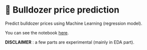 # 🚜 Bulldozer price prediction

Predict bulldozer prices using Machine Learning (regression model).

You can see the notebook [here](https://github.com/FrancoisCordier/bulldozer-price-prediction/blob/main/end-to-end-bulldozer-price-regression.ipynb).

**DISCLAIMER** : a few parts are experimental (mainly in EDA part).
